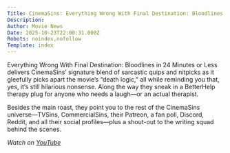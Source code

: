 ```yaml
---
Title: CinemaSins: Everything Wrong With Final Destination: Bloodlines in 24 Minutes or Less
Description: 
Author: Movie News
Date: 2025-10-23T22:00:31.000Z
Robots: noindex,nofollow
Template: index
---
```

<p>Everything Wrong With Final Destination: Bloodlines in 24 Minutes or Less delivers CinemaSins’ signature blend of sarcastic quips and nitpicks as it gleefully picks apart the movie’s “death logic,” all while reminding you that, yes, it’s still hilarious nonsense. Along the way they sneak in a BetterHelp therapy plug for anyone who needs a laugh—or an actual therapist.</p>

<p>Besides the main roast, they point you to the rest of the CinemaSins universe—TVSins, CommercialSins, their Patreon, a fan poll, Discord, Reddit, and all their social profiles—plus a shout-out to the writing squad behind the scenes.</p>

<p><em>Watch on <a href="https://www.youtube.com/watch?v=WtshgOFKQvM" rel="noopener noreferrer">YouTube</a></em></p>

